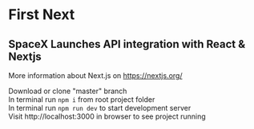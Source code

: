 # First Next

## SpaceX Launches API integration with React & Nextjs

More information about Next.js on https://nextjs.org/

Download or clone "master" branch  
In terminal run `npm i` from root project folder  
In terminal run `npm run dev` to start development server  
Visit http://localhost:3000 in browser to see project running
